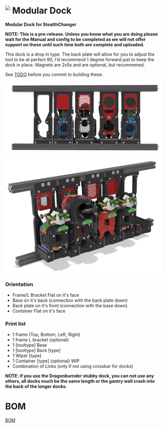 # <img src="https://raw.githubusercontent.com/StealthChanger/ModularDock/main/media/images/Stealthchanger_Dock_logo.png" align="top" height="100" /> Modular Dock

**Modular Dock for StealthChanger**

**NOTE: This is a pre-release.  Unless you know what you are doing please wait for the Manual and config to be completed as we will not offer support on these until such time both are complete and uploaded.**

This dock is a drop in type. The back plate will allow for you to adjust the tool to be at perfect 90, I'd recommend 1 degree forward just to keep the dock in place.  Magnets are 2x5s and are optional, but recommened.

See [TODO](TODO.md) before you commit to building these.

![](media/images/front.png)
![](media/images/back.png)


### Orientation
- Frame/L Bracket Flat on it's face
- Base on it's back (connection with the back plate down)
- Back plate on it's front (connection with the base down)
- Container Flat on it's face

### Print list
- 1 frame (Top, Bottom, Left, Right)
- 1 frame L bracket (optional)
- 1 [tooltype] Base
- 1 [tooltype] Back [type]
- 1 Wiper [type]
- 1 Container [type] (optional) WIP
- Combination of Links (only if not using crossbar for docks)

**NOTE: if you use the Dragonburnder stubby dock, you can not use any others, all docks much be the same length or the gantry well crash into the back of the longer docks.**


# BOM

[BOM](BOM.md)
